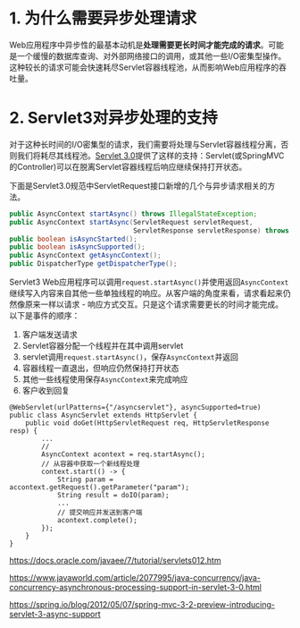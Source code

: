 # 1. 为什么需要异步处理请求

Web应用程序中异步性的最基本动机是**处理需要更长时间才能完成的请求**。可能是一个缓慢的数据库查询、对外部网络接口的调用，或其他一些I/O密集型操作。这种较长的请求可能会快速耗尽Servlet容器线程池，从而影响Web应用程序的吞吐量。

# 2. Servlet3对异步处理的支持

对于这种长时间的I/O密集型的请求，我们需要将处理与Servlet容器线程分离，否则我们将耗尽其线程池。[Servlet 3.0](https://jcp.org/en/jsr/detail?id=315)提供了这样的支持：Servlet(或SpringMVC的Controller)可以在脱离Servlet容器线程后响应继续保持打开状态。

下面是Servlet3.0规范中ServletRequest接口新增的几个与异步请求相关的方法。

```java
public AsyncContext startAsync() throws IllegalStateException;
public AsyncContext startAsync(ServletRequest servletRequest,
                               ServletResponse servletResponse) throws IllegalStateException;
public boolean isAsyncStarted();
public boolean isAsyncSupported();
public AsyncContext getAsyncContext();
public DispatcherType getDispatcherType();
```

Servlet3 Web应用程序可以调用`request.startAsync()`并使用返回`AsyncContext`继续写入内容来自其他一些单独线程的响应。从客户端的角度来看，请求看起来仍然像原来一样以请求 - 响应方式交互。只是这个请求需要更长的时间才能完成。以下是事件的顺序：

1. 客户端发送请求
2. Servlet容器分配一个线程并在其中调用servlet
3. servlet调用`request.startAsync()`，保存`AsyncContext`并返回
4. 容器线程一直退出，但响应仍然保持打开状态
5. 其他一些线程使用保存`AsyncContext`来完成响应
6. 客户收到回复

```
@WebServlet(urlPatterns={"/asyncservlet"}, asyncSupported=true)
public class AsyncServlet extends HttpServlet { 
    public void doGet(HttpServletRequest req, HttpServletResponse resp) {
        ...
        // 
        AsyncContext acontext = req.startAsync();
        // 从容器中获取一个新线程处理
        context.start(() -> {
            String param = accontext.getRequest().getParameter("param");
            String result = doIO(param);
            ...
            // 提交响应并发送到客户端
            acontext.complete();
        });
    }
}
```





https://docs.oracle.com/javaee/7/tutorial/servlets012.htm

https://www.javaworld.com/article/2077995/java-concurrency/java-concurrency-asynchronous-processing-support-in-servlet-3-0.html

https://spring.io/blog/2012/05/07/spring-mvc-3-2-preview-introducing-servlet-3-async-support



